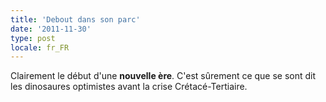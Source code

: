 ```yaml
---
title: 'Debout dans son parc'
date: '2011-11-30'
type: post
locale: fr_FR
---
```


Clairement le début d'une **nouvelle ère**. 
C'est sûrement ce que se sont dit les dinosaures optimistes avant la crise Crétacé-Tertiaire.
